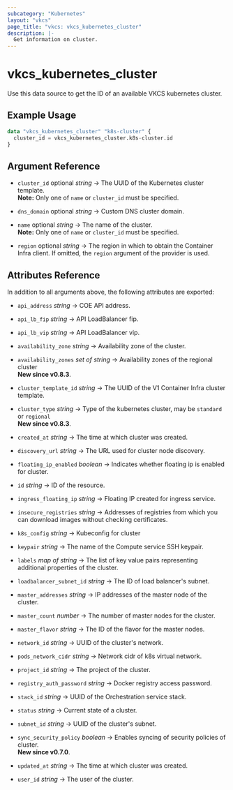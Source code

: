 ```yaml
---
subcategory: "Kubernetes"
layout: "vkcs"
page_title: "vkcs: vkcs_kubernetes_cluster"
description: |-
  Get information on cluster.
---
```


# vkcs_kubernetes_cluster

Use this data source to get the ID of an available VKCS kubernetes cluster.

## Example Usage
```terraform
data "vkcs_kubernetes_cluster" "k8s-cluster" {
  cluster_id = vkcs_kubernetes_cluster.k8s-cluster.id
}
```

## Argument Reference
- `cluster_id` optional *string* &rarr;  The UUID of the Kubernetes cluster template. <br>**Note:** Only one of `name` or `cluster_id` must be specified.

- `dns_domain` optional *string* &rarr;  Custom DNS cluster domain.

- `name` optional *string* &rarr;  The name of the cluster. <br>**Note:** Only one of `name` or `cluster_id` must be specified.

- `region` optional *string* &rarr;  The region in which to obtain the Container Infra client. If omitted, the `region` argument of the provider is used.


## Attributes Reference
In addition to all arguments above, the following attributes are exported:
- `api_address` *string* &rarr;  COE API address.

- `api_lb_fip` *string* &rarr;  API LoadBalancer fip.

- `api_lb_vip` *string* &rarr;  API LoadBalancer vip.

- `availability_zone` *string* &rarr;  Availability zone of the cluster.

- `availability_zones` *set of* *string* &rarr;  Availability zones of the regional cluster<br>**New since v0.8.3**.

- `cluster_template_id` *string* &rarr;  The UUID of the V1 Container Infra cluster template.

- `cluster_type` *string* &rarr;  Type of the kubernetes cluster, may be `standard` or `regional`<br>**New since v0.8.3**.

- `created_at` *string* &rarr;  The time at which cluster was created.

- `discovery_url` *string* &rarr;  The URL used for cluster node discovery.

- `floating_ip_enabled` *boolean* &rarr;  Indicates whether floating ip is enabled for cluster.

- `id` *string* &rarr;  ID of the resource.

- `ingress_floating_ip` *string* &rarr;  Floating IP created for ingress service.

- `insecure_registries` *string* &rarr;  Addresses of registries from which you can download images without checking certificates.

- `k8s_config` *string* &rarr;  Kubeconfig for cluster

- `keypair` *string* &rarr;  The name of the Compute service SSH keypair.

- `labels` *map of* *string* &rarr;  The list of key value pairs representing additional properties of the cluster.

- `loadbalancer_subnet_id` *string* &rarr;  The ID of load balancer's subnet.

- `master_addresses` *string* &rarr;  IP addresses of the master node of the cluster.

- `master_count` *number* &rarr;  The number of master nodes for the cluster.

- `master_flavor` *string* &rarr;  The ID of the flavor for the master nodes.

- `network_id` *string* &rarr;  UUID of the cluster's network.

- `pods_network_cidr` *string* &rarr;  Network cidr of k8s virtual network.

- `project_id` *string* &rarr;  The project of the cluster.

- `registry_auth_password` *string* &rarr;  Docker registry access password.

- `stack_id` *string* &rarr;  UUID of the Orchestration service stack.

- `status` *string* &rarr;  Current state of a cluster.

- `subnet_id` *string* &rarr;  UUID of the cluster's subnet.

- `sync_security_policy` *boolean* &rarr;  Enables syncing of security policies of cluster.<br>**New since v0.7.0**.

- `updated_at` *string* &rarr;  The time at which cluster was created.

- `user_id` *string* &rarr;  The user of the cluster.


